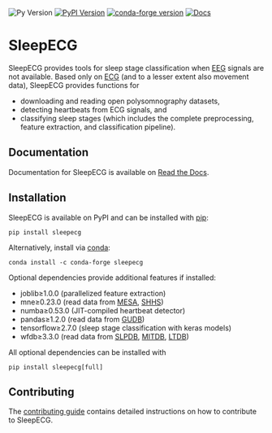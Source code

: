 ![Py Version](https://img.shields.io/pypi/pyversions/sleepecg.svg?logo=python&logoColor=white)
[![PyPI Version](https://img.shields.io/pypi/v/sleepecg)](https://pypi.org/project/sleepecg/)
[![conda-forge version](https://img.shields.io/conda/v/conda-forge/sleepecg.svg?label=conda-forge)](https://anaconda.org/conda-forge/sleepecg)
[![Docs](https://readthedocs.org/projects/sleepecg/badge/?version=latest)](https://sleepecg.readthedocs.io/en/stable/index.html)

# SleepECG
SleepECG provides tools for sleep stage classification when [EEG](https://en.wikipedia.org/wiki/Electroencephalography) signals are not available. Based only on [ECG](https://en.wikipedia.org/wiki/Electrocardiography) (and to a lesser extent also movement data), SleepECG provides functions for
- downloading and reading open polysomnography datasets,
- detecting heartbeats from ECG signals, and
- classifying sleep stages (which includes the complete preprocessing, feature extraction, and classification pipeline).


## Documentation
Documentation for SleepECG is available on [Read the Docs](https://sleepecg.readthedocs.io/en/stable/index.html).


## Installation
SleepECG is available on PyPI and can be installed with [pip](https://pip.pypa.io/en/stable/):
```
pip install sleepecg
```
Alternatively, install via [conda](https://docs.conda.io/en/latest/):
```
conda install -c conda-forge sleepecg
```

Optional dependencies provide additional features if installed:
- joblib≥1.0.0 (parallelized feature extraction)
- mne≥0.23.0 (read data from [MESA](https://sleepdata.org/datasets/mesa), [SHHS](https://sleepdata.org/datasets/shhs))
- numba≥0.53.0 (JIT-compiled heartbeat detector)
- pandas≥1.2.0 (read data from [GUDB](https://berndporr.github.io/ECG-GUDB))
- tensorflow≥2.7.0 (sleep stage classification with keras models)
- wfdb≥3.3.0 (read data from [SLPDB](https://physionet.org/content/slpdb), [MITDB](https://physionet.org/content/mitdb), [LTDB](https://physionet.org/content/ltdb))

All optional dependencies can be installed with
```
pip install sleepecg[full]
```


## Contributing
The [contributing guide](https://github.com/cbrnr/sleepecg/blob/main/CONTRIBUTING.md) contains detailed instructions on how to contribute to SleepECG.
